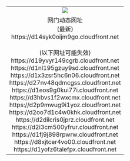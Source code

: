 ﻿<table>
  <tr></tr>
  <tr><td colspan=2 align=center><img src="https://d14syk0oijm9go.cloudfront.net/Up/oGate.jpg" /></td></tr>
  <tr><td colspan=2 align=center>网门动态网址<br/>(最新)
<br>https://d14syk0oijm9go.cloudfront.net
<br/><br/>(以下网址可能失效)
<br>https://d19yvyr149cgrb.cloudfront.net
<br>https://d1nl195gzuy9sd.cloudfront.net
<br>https://d1x3zsr5hc6n06.cloudfront.net
<br>https://d27nv48qdmcgss.cloudfront.net
<br>https://d1eos9g0kui77i.cloudfront.net
<br>https://d3hbvs1f2wxcmx.cloudfront.net
<br>https://d2p9mwug9i1yoz.cloudfront.net
<br>https://d2oo7d1c4w0khk.cloudfront.net
<br>https://d2dilcris0jprz.cloudfront.net
<br>https://d2i3cm500yfrur.cloudfront.net
<br>https://d1fj9j898rpwrw.cloudfront.net
<br>https://d8xjtcer4vo00.cloudfront.net
<br>https://d1yofz6talefpx.cloudfront.net
    </td>
  </tr>
</table>
